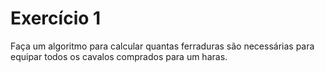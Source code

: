 # Exercício 1

Faça um algoritmo para calcular quantas ferraduras são necessárias para equipar todos os cavalos comprados para um haras.